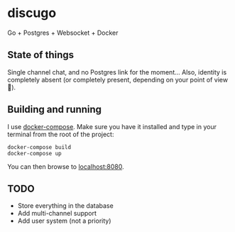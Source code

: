 # discugo
Go + Postgres + Websocket + Docker

## State of things
Single channel chat, and no Postgres link for the moment...
Also, identity is completely absent (or completely present, depending on your point of view :japanese_ogre:).

## Building and running
I use [docker-compose](https://www.docker.com/products/docker-compose). Make sure you have it installed and type in your
terminal from the root of the project:
```
docker-compose build
docker-compose up
```
You can then browse to [localhost:8080](http://localhost:8080/).

## TODO
 - Store everything in the database
 - Add multi-channel support
 - Add user system (not a priority)
